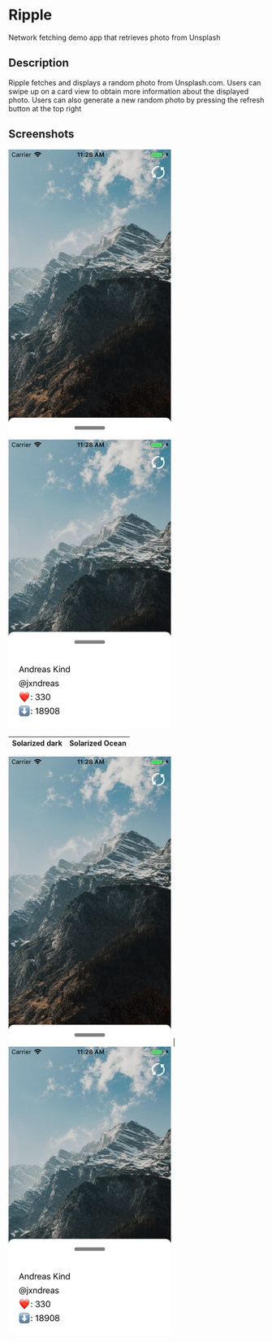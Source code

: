 # Ripple
Network fetching demo app that retrieves photo from Unsplash

## Description
Ripple fetches and displays a random photo from Unsplash.com. Users can swipe up on a card view to obtain more information about the displayed photo.
Users can also generate a new random photo by pressing the refresh button at the top right

## Screenshots


<img src="https://github.com/dumlaoj/Ripple/blob/master/Ripple%20Screenshots/Ripple-Screenshot.png" width="320" height="568">
<img src="https://github.com/dumlaoj/Ripple/blob/master/Ripple%20Screenshots/Ripple-Screenshot2.png" width="320" height="568">


Solarized dark             |  Solarized Ocean
:-------------------------:|:-------------------------:
<img src="https://github.com/dumlaoj/Ripple/blob/master/Ripple%20Screenshots/Ripple-Screenshot.png" width="320" height="568">
 | <img src="https://github.com/dumlaoj/Ripple/blob/master/Ripple%20Screenshots/Ripple-Screenshot2.png" width="320" height="568">
